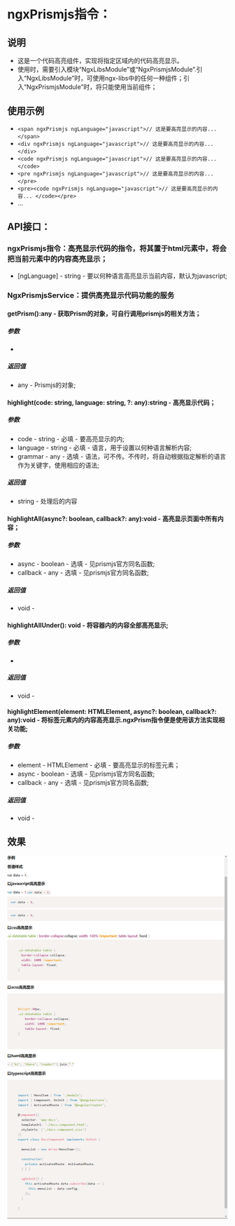 # ngxPrismjs指令：
## 说明
- 这是一个代码高亮组件，实现将指定区域内的代码高亮显示。
- 使用时，需要引入模块“NgxLibsModule”或“NgxPrismjsModule”.引入“NgxLibsModule”时，可使用ngx-libs中的任何一种组件；引入“NgxPrismjsModule”时，将只能使用当前组件；

## 使用示例
- `<span ngxPrismjs ngLanguage="javascript">// 这是要高亮显示的内容... </span>`
- `<div ngxPrismjs ngLanguage="javascript">// 这是要高亮显示的内容... </div>`
- `<code ngxPrismjs ngLanguage="javascript">// 这是要高亮显示的内容... </code>`
- `<pre ngxPrismjs ngLanguage="javascript">// 这是要高亮显示的内容... </pre>`
- `<pre><code ngxPrismjs ngLanguage="javascript">// 这是要高亮显示的内容... </code></pre>`
- ...

## API接口：
### ngxPrismjs指令：高亮显示代码的指令，将其置于html元素中，将会把当前元素中的内容高亮显示；
- [ngLanguage] - string - 要以何种语言高亮显示当前内容，默认为javascript;
### NgxPrismjsService：提供高亮显示代码功能的服务
#### getPrism():any - 获取Prism的对象，可自行调用prismjs的相关方法；
##### 参数
- 
##### 返回值
- any - Prismjs的对象;
#### highlight(code: string, language: string, ?: any):string - 高亮显示代码；
##### 参数 
- code - string - 必填 - 要高亮显示的内;
- language - string - 必填 -  语言，用于设置以何种语言解析内容;
- grammar - any - 选填 - 语法，可不传。不传时，将自动根据指定解析的语言作为关键字，使用相应的语法;
##### 返回值
- string - 处理后的内容
#### highlightAll(async?: boolean, callback?: any):void - 高亮显示页面中所有内容；
##### 参数 
- async - boolean - 选填 - 见prismjs官方同名函数;
- callback - any - 选填 - 见prismjs官方同名函数;
##### 返回值
- void - 
#### highlightAllUnder(): void - 将容器内的内容全部高亮显示;
##### 参数 
- 
##### 返回值
- void - 
#### highlightElement(element: HTMLElement, async?: boolean, callback?: any):void - 将标签元素内的内容高亮显示.ngxPrism指令便是使用该方法实现相关功能;
##### 参数 
- element - HTMLElement - 必填 - 要高亮显示的标签元素；
- async - boolean - 选填 - 见prismjs官方同名函数;
- callback - any - 选填 - 见prismjs官方同名函数;
##### 返回值
- void - 

## 效果
![Image text](/src/assets/app/modules/prismjs-demo/img/effect.png)